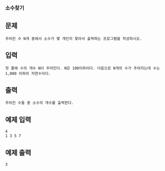 ### 소수찾기

## 문제

```
주어진 수 N개 중에서 소수가 몇 개인지 찾아서 출력하는 프로그램을 작성하시오.
```

## 입력

```
첫 줄에 수의 개수 N이 주어진다. N은 100이하이다. 다음으로 N개의 수가 주어지는데 수는 1,000 이하의 자연수이다.
```

## 출력

```
주어진 수들 중 소수의 개수를 출력한다.
```

## 예제 입력

```
4
1 3 5 7
```

## 예제 출력

```
3
```
